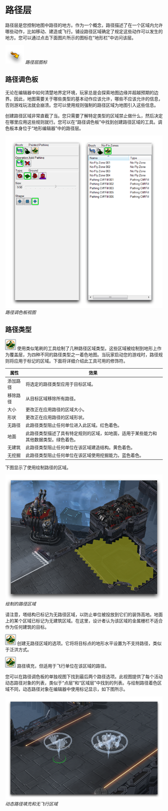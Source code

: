 # 路径层

路径层是您控制地图中路径的地方。作为一个概念，路径描述了在一个区域内允许哪些动作，比如移动、建造或飞行。铺设路径区域确定了规定这些动作可以发生的地方。您可以通过点击下面图片所示的图标在“地形栏”中访问该层。

![路径层图标](./resources/026_Pathing_Layer1.png)
*路径层图标*

## 路径调色板

无论在编辑器中如何清楚地界定环境，玩家总是会探索地图边缘并超越预期的边界。因此，地图需要关于哪些类型的基本动作应该允许，哪些不应该允许的信息，否则游戏玩法就会崩溃。您可以使用规则强制的路径区域为地图引入这些信息。

创建路径区域非常直截了当。您只需要了解特定类型的区域禁止做什么，然后决定在哪里应用这些规则就行。您可以在“路径调色板”中找到创建路径区域的工具。调色板本身位于“地形编辑器”中的路径层。

[![路径调色板视图](./resources/026_Pathing_Layer2.png)](./resources/026_Pathing_Layer2.png)
*路径调色板视图*

## 路径类型

![图片](./resources/026_Pathing_Layer6.png) 使用类似笔刷的工具绘制了几种路径区域类型。这些区域被绘制到地形上作为覆盖层，为四种不同的路径类型之一着色地图。当玩家启动您的游戏时，路径规则将应用于标记的区域。下面将详细介绍此工具可用的修饰符。

| 属性         | 效果                                                                                                                |
| ------------ | ------------------------------------------------------------------------------------------------------------------- |
| 添加路径     | 将选定的路径类型应用于目标区域。                                                                                   |
| 移除路径     | 从目标区域移除所有路径。                                                                                           |
| 大小         | 更改正在应用路径的区域大小。                                                                                       |
| 形状         | 更改正在应用路径的区域形状。                                                                                       |
| 无路径       | 此路径类型阻止任何单位进入此区域。红色着色。                                                                     |
| 地面         | 此路径类型描述了具有特定规则的区域，如地面，适用于某些能力和其他数据类型。绿色着色。                             |
| 无建筑       | 此路径类型阻止任何单位在该区域建造结构。黄色着色。                                                                |
| 无挖掘       | 此路径类型阻止任何单位在该区域使用挖掘能力。蓝色着色。                                                            |

下图显示了使用绘制路径的区域。

[![绘制的路径区域](./resources/026_Pathing_Layer4.png)](./resources/026_Pathing_Layer4.png)
*绘制的路径区域*

请注意，塔结构已标记为无路径区域，以防止单位被投放到它们的装饰高地。地面上的某个区域已标记为无建筑区域。在这里，设计者认为该区域的金属栅栏不适合作为任何建筑的目标。

![图片](./resources/026_Pathing_Layer6.png) 创建无路径区域的选项。它将将目标点的地形水平设置为不支持路径，类似于泛洪方式。

![图片](./resources/026_Pathing_Layer6.png) 路径填充，但适用于飞行单位在该区域的路径。

您可以在路径调色板的单独视图下找到最后两个路径选项。此视图提供了每个活动动态路径对象的列表，类似于“点层”和“区域层”中找到的列表。与绘制路径着色区域不同，动态路径对象在编辑器中使用标记显示，如下图所示。

[![动态路径填充和无飞行区域](./resources/026_Pathing_Layer7.png)](./resources/026_Pathing_Layer7.png)
*动态路径填充和无飞行区域*